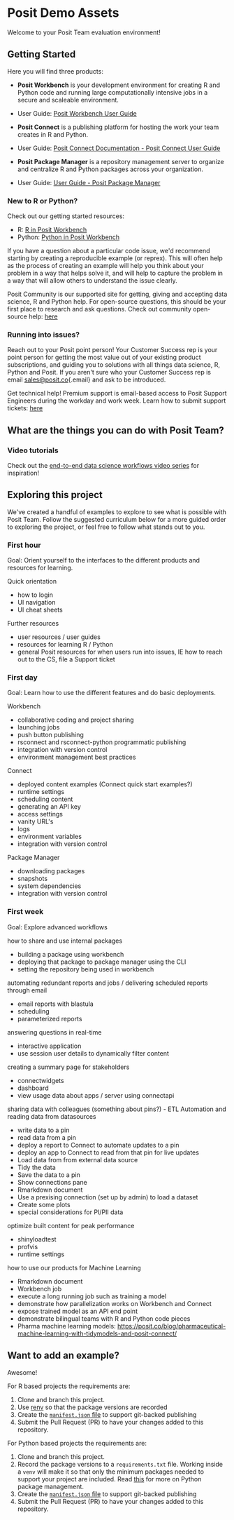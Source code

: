 # Posit Demo Assets

Welcome to your Posit Team evaluation environment!

## Getting Started

Here you will find three products:

-   **Posit Workbench** is your development environment for creating R and Python code and running large computationally intensive jobs in a secure and scaleable environment.
  -   User Guide: [Posit Workbench User Guide](https://docs.posit.co/ide/server-pro/user/)

-   **Posit Connect** is a publishing platform for hosting the work your team creates in R and Python.
  -   User Guide: [Posit Connect Documentation - Posit Connect User Guide](https://docs.posit.co/connect/user/)

-   **Posit Package Manager** is a repository management server to organize and centralize R and Python packages across your organization.
  -   User Guide: [User Guide - Posit Package Manager](https://docs.posit.co/rspm/user/)

### New to R or Python?

Check out our getting started resources: 

-   R: [R in Posit Workbench](https://docs.posit.co/ide/server-pro/user/posit-workbench/guide/r.html)
-   Python: [Python in Posit Workbench](https://docs.posit.co/ide/server-pro/user/posit-workbench/guide/python.html)

If you have a question about a particular code issue, we'd recommend starting by creating a reproducible example (or reprex). This will often help as the process of creating an example will help you think about your problem in a way that helps solve it, and will help to capture the problem in a way that will allow others to understand the issue clearly.

Posit Community is our supported site for getting, giving and accepting data science, R and Python help. For open-source questions, this should be your first place to research and ask questions. Check out community open-source help: [here](https://community.rstudio.com/)

### Running into issues?

Reach out to your Posit point person! Your Customer Success rep is your point person for getting the most value out of your existing product subscriptions, and guiding you to solutions with all things data science, R, Python and Posit. If you aren't sure who your Customer Success rep is email [sales\@posit.co](mailto:sales@posit.co){.email} and ask to be introduced.

Get technical help! Premium support is email-based access to Posit Support Engineers during the workday and work week. Learn how to submit support tickets: [here](https://support.posit.co/hc/en-us/articles/360004788294-How-do-I-submit-a-Support-ticket-#)

## What are the things you can do with Posit Team? 

### Video tutorials 

Check out the [end-to-end data science workflows video series](https://www.youtube.com/watch?v=L6lh2u5pFhc&list=PL9HYL-VRX0oRsUB5AgNMQuKuHPpNDLBVt&pp=iAQB) for inspiration!

## Exploring this project

We've created a handful of examples to explore to see what is possible with Posit Team. Follow the suggested curriculum below for a more guided order to exploring the project, or feel free to follow what stands out to you. 

### First hour

Goal: Orient yourself to the interfaces to the different products and resources for learning.

Quick orientation

-   how to login
-   UI navigation
-   UI cheat sheets

Further resources

-   user resources / user guides
-   resources for learning R / Python
-   general Posit resources for when users run into issues, IE how to reach out to the CS, file a Support ticket

### First day

Goal: Learn how to use the different features and do basic deployments.

Workbench

-   collaborative coding and project sharing
-   launching jobs
-   push button publishing
-   rsconnect and rsconnect-python programmatic publishing
-   integration with version control
-   environment management best practices

Connect

-   deployed content examples (Connect quick start examples?)
-   runtime settings
-   scheduling content
-   generating an API key
-   access settings
-   vanity URL's
-   logs
-   environment variables
-   integration with version control

Package Manager

-   downloading packages
-   snapshots
-   system dependencies
-   integration with version control

### First week

Goal: Explore advanced workflows

how to share and use internal packages

-   building a package using workbench
-   deploying that package to package manager using the CLI
-   setting the repository being used in workbench

automating redundant reports and jobs / delivering scheduled reports through email

-   email reports with blastula
-   scheduling
-   parameterized reports

answering questions in real-time

-   interactive application
-   use session user details to dynamically filter content

creating a summary page for stakeholders

-   connectwidgets
-   dashboard
-   view usage data about apps / server using connectapi

sharing data with colleagues (something about pins?) - ETL Automation and reading data from datasources

-   write data to a pin
-   read data from a pin
-   deploy a report to Connect to automate updates to a pin
-   deploy an app to Connect to read from that pin for live updates
-   Load data from from external data source
-   Tidy the data
-   Save the data to a pin
-   Show connections pane
-   Rmarkdown document
-   Use a prexising connection (set up by admin) to load a dataset
-   Create some plots
-   special considerations for PI/PII data

optimize built content for peak performance

-   shinyloadtest
-   profvis
-   runtime settings

how to use our products for Machine Learning

-   Rmarkdown document
-   Workbench job
-   execute a long running job such as training a model
-   demonstrate how parallelization works on Workbench and Connect
-   expose trained model as an API end point
-   demonstrate bilingual teams with R and Python code pieces
-   Pharma machine learning models: <https://posit.co/blog/pharmaceutical-machine-learning-with-tidymodels-and-posit-connect/>

## Want to add an example?

Awesome!

For R based projects the requirements are:

1.  Clone and branch this project.
2.  Use [renv](https://rstudio.github.io/renv/articles/renv.html) so that the package versions are recorded
3.  Create the [`manifest.json` file](https://docs.posit.co/connect/user/git-backed/#creating-a-manifest-file-from-r) to support git-backed publishing
4.  Submit the Pull Request (PR) to have your changes added to this repository.

For Python based projects the requirements are:

1.  Clone and branch this project.
2.  Record the package versions to a `requirements.txt` file. Working inside a `venv` will make it so that only the minimum packages needed to support your project are included. Read [this](https://docs.posit.co/connect/admin/python/package-management/index.html) for more on Python package management.
3.  Create the [`manifest.json` file](https://docs.posit.co/connect/user/publishing-cli-notebook/index.html#creating-a-manifest-for-future-deployment) to support git-backed publishing
4.  Submit the Pull Request (PR) to have your changes added to this repository.
